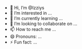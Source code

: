 - 👋 Hi, I’m @Izziys
- 👀 I’m interested in ...
- 🌱 I’m currently learning ...
- 💞️ I’m looking to collaborate on ...
- 📫 How to reach me ...
- 😄 Pronouns: ...
- ⚡ Fun fact: ...

<!---
Izziys/Izziys is a ✨ special ✨ repository because its `README.md` (this file) appears on your GitHub profile.
You can click the Preview link to take a look at your changes.
--->
